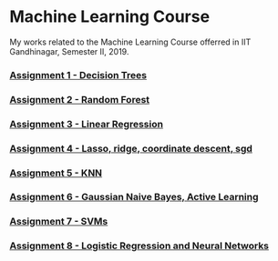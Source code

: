 # Machine Learning Course
My works related to the Machine Learning Course offerred in IIT Gandhinagar, Semester II, 2019.<br>
### [Assignment 1 - Decision Trees](https://github.com/shv07/MachineLearning/tree/master/Assignments/Assignment_1) 
### [Assignment 2 - Random Forest](https://github.com/shv07/MachineLearning/tree/master/Assignments/Assignment_2)
### [Assignment 3 - Linear Regression](https://github.com/shv07/MachineLearning/tree/master/Assignments/Assignment_3)
### [Assignment 4 - Lasso, ridge, coordinate descent, sgd](https://github.com/shv07/MachineLearning/tree/master/Assignments/Assignment_4)
### [Assignment 5 - KNN](https://github.com/shv07/MachineLearning/tree/master/Assignments/Assignment_5)
### [Assignment 6 - Gaussian Naive Bayes, Active Learning](https://github.com/shv07/MachineLearning/tree/master/Assignments/Assignment_6)
### [Assignment 7 - SVMs](https://github.com/shv07/MachineLearning/tree/master/Assignments/Assignment_7)
### [Assignment 8 - Logistic Regression and Neural Networks](https://github.com/shv07/MachineLearning/tree/master/Assignments/Assignment_8)
